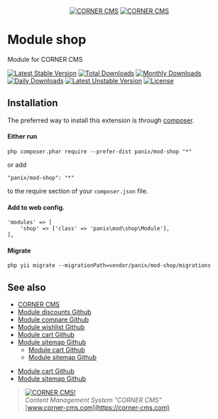 <p align="center">
  <a href="https://corner-cms.com"><img src="https://commerce.corner-cms.com/placeholder?size=70x50&text=f002&fg=333&padding=0" alt="CORNER CMS"/></a>
  <a href="https://corner-cms.com"><img src="https://commerce.corner-cms.com/placeholder?size=150x50&text=CORNER&fg=333&padding=0" alt="CORNER CMS"/></a>
</p>

# Module shop

Module for CORNER CMS

[![Latest Stable Version](https://poser.pugx.org/panix/mod-shop/v/stable)](https://packagist.org/packages/panix/mod-shop) [![Total Downloads](https://poser.pugx.org/panix/mod-shop/downloads)](https://packagist.org/packages/panix/mod-shop) [![Monthly Downloads](https://poser.pugx.org/panix/mod-shop/d/monthly)](https://packagist.org/packages/panix/mod-shop) [![Daily Downloads](https://poser.pugx.org/panix/mod-shop/d/daily)](https://packagist.org/packages/panix/mod-shop) [![Latest Unstable Version](https://poser.pugx.org/panix/mod-shop/v/unstable)](https://packagist.org/packages/panix/mod-shop) [![License](https://poser.pugx.org/panix/mod-shop/license)](https://packagist.org/packages/panix/mod-shop)


## Installation

The preferred way to install this extension is through [composer](http://getcomposer.org/download/).

#### Either run

```
php composer.phar require --prefer-dist panix/mod-shop "*"
```

or add

```
"panix/mod-shop": "*"
```

to the require section of your `composer.json` file.

#### Add to web config.
```
'modules' => [
    'shop' => ['class' => 'panix\mod\shop\Module'],
],
```

#### Migrate
```
php yii migrate --migrationPath=vendor/panix/mod-shop/migrations
```


## See also
- [CORNER CMS](https://corner-cms.com)
- [Module discounts Github](https://https://github.com/andrtechno/mod-discounts)
- [Module compare Github](https://https://github.com/andrtechno/mod-compare)
- [Module wishlist Github](https://https://github.com/andrtechno/mod-wishlist)
- [Module cart Github](https://https://github.com/andrtechno/mod-cart)
- [Module sitemap Github](https://https://github.com/andrtechno/mod-sitemap)
    * [Module cart Github](https://https://github.com/andrtechno/mod-cart)
    * [Module sitemap Github](https://https://github.com/andrtechno/mod-sitemap)
+ [Module cart Github](https://https://github.com/andrtechno/mod-cart)
+ [Module sitemap Github](https://https://github.com/andrtechno/mod-sitemap)




> [![CORNER CMS!](https://commerce.corner-cms.com/placeholder?size=100x100&text=f002&fg=333&padding=0 "CORNER CMS")](https://corner-cms.com)  
<i>Content Management System "CORNER CMS"</i>  
[www.corner-cms.com](https://corner-cms.com)